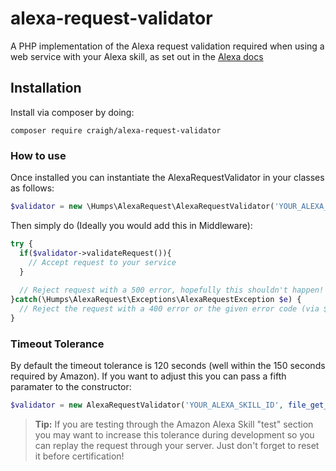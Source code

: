 # alexa-request-validator

A PHP implementation of the Alexa request validation required when using a web service with your Alexa skill, as set out in the [Alexa docs](developer.amazon.com/public/solutions/alexa/alexa-skills-kit/docs/developing-an-alexa-skill-as-a-web-service) 

## Installation

Install via composer by doing:

`composer require craigh/alexa-request-validator`

### How to use

Once installed you can instantiate the AlexaRequestValidator in your classes as follows:

```php
$validator = new \Humps\AlexaRequest\AlexaRequestValidator('YOUR_ALEXA_SKILL_ID', file_get_contents('php://input'), $_SERVER['HTTP_SIGNATURECERTCHAINURL'], $_SERVER['HTTP_SIGNATURE']);
```

Then simply do (Ideally you would add this in Middleware):

```php
try {
  if($validator->validateRequest()){
    // Accept request to your service
  }
  
  // Reject request with a 500 error, hopefully this shouldn't happen!
}catch(\Humps\AlexaRequest\Exceptions\AlexaRequestException $e) { 
  // Reject the request with a 400 error or the given error code (via $e->getCode()) with the returned message ($e->getMessage())
}
```


### Timeout Tolerance

By default the timeout tolerance is 120 seconds (well within the 150 seconds required by Amazon). If you want to adjust this you can pass a fifth paramater to the constructor:

```php
$validator = new AlexaRequestValidator('YOUR_ALEXA_SKILL_ID', file_get_contents('php://input'), $_SERVER['HTTP_SIGNATURECERTCHAINURL'], $_SERVER['HTTP_SIGNATURE'], 150);
```

> **Tip:** If you are testing through the Amazon Alexa Skill "test" section you may want to increase this tolerance during development so you can replay the request through your server. Just don't forget to reset it before certification!
